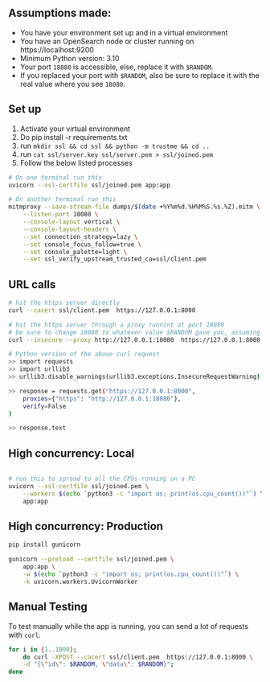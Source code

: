 ## Assumptions made:
- You have your environment set up and in a virtual environment
- You have an OpenSearch node or cluster running on https://localhost:9200
- Minimum Python version: 3.10
- Your port `18080` is accessible, else, replace it with `$RANDOM`.
- If you replaced your port with `$RANDOM`, also be sure to replace it with the real value where you see `18080`.

## Set up
1. Activate your virtual environment
2. Do pip install -r requirements.txt
3. run `mkdir ssl && cd ssl && python -m trustme && cd ..`
4. run `cat ssl/server.key ssl/server.pem > ssl/joined.pem`
5. Follow the below listed processes

```bash
# On one terminal run this
uvicorn --ssl-certfile ssl/joined.pem app:app

# On another terminal run this
mitmproxy --save-stream-file dumps/$(date +%Y%m%d.%H%M%S.%s.%Z).mitm \
    --listen-port 18080 \
    --console-layout vertical \
    --console-layout-headers \
    --set connection_strategy=lazy \
    --set console_focus_follow=true \
    --set console_palette=light \
    --set ssl_verify_upstream_trusted_ca=ssl/client.pem
```

## URL calls
```bash
# hit the https server directly
curl --cacert ssl/client.pem  https://127.0.0.1:8000

# hit the https server through a proxy runnint at port 18080
# be sure to change 18080 to whatever value $RANDOM gave you, assuming you used that option!
curl --insecure --proxy http://127.0.0.1:18080  https://127.0.0.1:8000

# Python version of the above curl request
>> import requests
>> import urllib3
>> urllib3.disable_warnings(urllib3.exceptions.InsecureRequestWarning)

>> response = requests.get("https://127.0.0.1:8000",
    proxies={"https": "http://127.0.0.1:18080"},
    verify=False
)

>> response.text
```

## High concurrency: Local
```bash

# run this to spread to all the CPUs running on a PC
uvicorn --ssl-certfile ssl/joined.pem \
    --workers $(echo `python3 -c "import os; print(os.cpu_count())"`) \
    app:app
```

## High concurrency: Production
```bash
pip install gunicorn

gunicorn --preload --certfile ssl/joined.pem \
    app:app \
    -w $(echo `python3 -c "import os; print(os.cpu_count())"`) \
    -k uvicorn.workers.UvicornWorker
```

## Manual Testing
To test manually while the app is running, you can send a lot of requests with `curl`.

```bash
for i in {1..1000};
    do curl -XPOST --cacert ssl/client.pem  https://127.0.0.1:8000 \
    -d "{\"id\": $RANDOM, \"data\": $RANDOM}";
done
```
